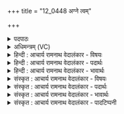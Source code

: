 +++
title = "12_0448 अग्ने त्वम्"

+++
<details><summary>पदपाठः</summary>

अ꣡ग्ने꣢꣯। त्वम्। नः꣣। अ꣡न्त꣢꣯मः। उ꣣त꣢। त्रा꣣ता꣢। शि꣣वः꣢। भु꣣वः। वरूथ्यः꣢꣯। ४४८।
</details>

<details><summary>अधिमन्त्रम् (VC)</summary>

- अग्निः
- बन्धुः सुबन्धुः श्रुतबन्धुर्विप्रबन्धुश्च क्रमेण गोपायना लौपायना वा
- द्विपदा विराट् पङ्क्तिः
- पञ्चमः
- ऐन्द्रं काण्डम्
</details>

<details><summary>हिन्दी : आचार्य रामनाथ वेदालंकार - विषयः</summary>

अगले मन्त्र में अग्नि नाम द्वारा परमात्मा और राजा से प्रार्थना की गयी है।
</details>

<details><summary>हिन्दी : आचार्य रामनाथ वेदालंकार - पदार्थः</summary>

पदार्थान्वय -  हे (अग्ने) अग्रनायक परमात्मन् वा राजन् ! (त्वम्) आप (नः) हमारे (अन्तमः) समीपतम (उत) और (त्राता) विपत्तियों से त्राणकर्ता, (शिवः) कल्याणकारी तथा (वरूथ्यः) वरणीय एवं घरों के लिए हितकर (भुवः) होवो ॥२॥ इस मन्त्र में अर्थश्लेष अलङ्कार है ॥२॥
</details>

<details><summary>हिन्दी : आचार्य रामनाथ वेदालंकार - भावार्थः</summary>

भावार्थ -  जैसे परमेश्वर हमारे निकटतम, विघ्न-विद्वेष-पाप आदि से त्राण करनेवाला, मङ्गलकारी और शरीररूप गृहों का हितकर्ता होता है, वैसे ही निर्वाचन-पद्धति से चुना हुआ राजा प्रजाओं के समीपतम होकर विपत्तियों से बचानेवाला, सुखशान्ति देनेवाला और आवासगृहों के निर्माणार्थ धनादि देनेवाला हो ॥२॥
</details>

<details><summary>संस्कृत : आचार्य रामनाथ वेदालंकार - विषयः</summary>

अथाग्निनाम्ना परमात्मानं राजानं च प्रार्थयते।
</details>

<details><summary>संस्कृत : आचार्य रामनाथ वेदालंकार - पदार्थः</summary>

पदार्थान्वय -  हे (अग्ने) अग्रणीः परमात्मन् राजन् वा ! (त्वम् नः) अस्मभ्यम् (अन्तमः) अन्तिकतमः, (उत) अपिच (त्राता) विपद्भ्यो रक्षकः, (शिवः) कल्याणकरः, (वरूथ्यः२) वरणीयः गृहेभ्यो हितश्च (भुवः) भव। वृञ् वरणे धातोः ‘जॄवृञ्भ्यामूथन्’ उ० २।६ इति ऊथन् प्रत्ययः। वरूथः वरणीयः, स एव वरूथ्यः, स्वार्थे यत्। यद्वा, वरूथमिति गृहनाम। निघं० ३।४। वरूथेभ्यो गृहेभ्यो हितः वरूथ्यः। हितार्थे यत् ॥२॥ अत्र अर्थश्लेषालङ्कारः ॥२॥
</details>

<details><summary>संस्कृत : आचार्य रामनाथ वेदालंकार - भावार्थः</summary>

भावार्थ -  यथा परमेश्वरोऽस्माकं निकटतमो विघ्नविद्वेषपापादिभ्यस्त्राता, मङ्गलकरः शरीरगृहाणां हितावहश्च जायते, तथा निर्वाचनपद्धत्या वृतो राजा प्रजानां समीपतमो भूत्वा विपत्त्राता, सुखशान्तिकर आवासगृहाणां निर्माणाय धनादिप्रदाता च भवेत् ॥२॥
</details>

<details><summary>संस्कृत : आचार्य रामनाथ वेदालंकार - पादटिप्पनी</summary>

टिप्पनी -   १. ऋ० ५।२४।१, ऋषयः बन्धुः सुबन्धुः श्रुतबन्धुर्विप्रबन्धुश्च गौपायना लौपायना वा। यजुर्वेदे ३।२५, १५।४८, २५।४७ इत्यत्र पूर्वभागत्वेन प्राप्यते, यत्र ऋषिः क्रमेण सुबन्धुः, परमेष्ठी, गोतमश्च। सर्वत्र ‘भुवो’ इत्यत्र ‘भवा’ इति पाठः। २. वरूथ्यः वरणीयः संभजनीयः। अथवा वरूथं गृहम्, गृहे भवः नित्यसंनिहितः। वरूथैः परिधिभिर्वृत इति शाट्यायनकम्—इति भ०।
</details>
